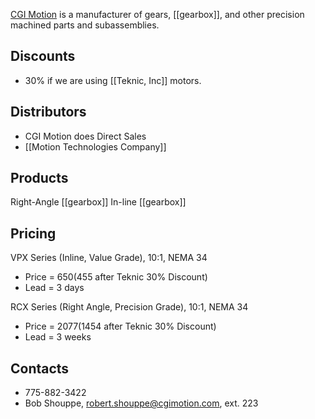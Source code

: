 [CGI Motion](http://www.cgimotion.com/) is a manufacturer of gears, [[gearbox]], and other precision machined parts and subassemblies.

## Discounts
* 30% if we are using [[Teknic, Inc]] motors.

## Distributors
* CGI Motion does Direct Sales
* [[Motion Technologies Company]]

## Products
Right-Angle [[gearbox]]
In-line [[gearbox]]

## Pricing
VPX Series (Inline, Value Grade), 10:1, NEMA 34
 * Price = $650 ($455 after Teknic 30% Discount)
 * Lead = 3 days

RCX Series (Right Angle, Precision Grade), 10:1, NEMA 34
 * Price = $2077 ($1454 after Teknic 30% Discount)
 * Lead = 3 weeks

## Contacts
* 775-882-3422
* Bob Shouppe, robert.shouppe@cgimotion.com, ext. 223